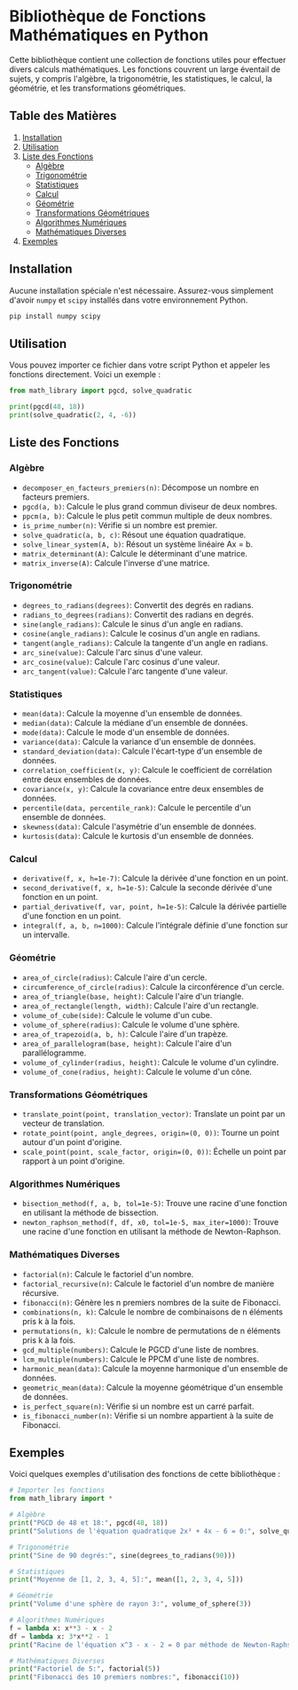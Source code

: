 # Bibliothèque de Fonctions Mathématiques en Python

Cette bibliothèque contient une collection de fonctions utiles pour effectuer divers calculs mathématiques. Les fonctions couvrent un large éventail de sujets, y compris l'algèbre, la trigonométrie, les statistiques, le calcul, la géométrie, et les transformations géométriques.

## Table des Matières
1. [Installation](#installation)
2. [Utilisation](#utilisation)
3. [Liste des Fonctions](#liste-des-fonctions)
    - [Algèbre](#algèbre)
    - [Trigonométrie](#trigonométrie)
    - [Statistiques](#statistiques)
    - [Calcul](#calcul)
    - [Géométrie](#géométrie)
    - [Transformations Géométriques](#transformations-géométriques)
    - [Algorithmes Numériques](#algorithmes-numériques)
    - [Mathématiques Diverses](#mathématiques-diverses)
4. [Exemples](#exemples)

## Installation

Aucune installation spéciale n'est nécessaire. Assurez-vous simplement d'avoir `numpy` et `scipy` installés dans votre environnement Python.

```bash
pip install numpy scipy
```

## Utilisation

Vous pouvez importer ce fichier dans votre script Python et appeler les fonctions directement. Voici un exemple :

```python
from math_library import pgcd, solve_quadratic

print(pgcd(48, 18))
print(solve_quadratic(2, 4, -6))
```

## Liste des Fonctions

### Algèbre
- `decomposer_en_facteurs_premiers(n)`: Décompose un nombre en facteurs premiers.
- `pgcd(a, b)`: Calcule le plus grand commun diviseur de deux nombres.
- `ppcm(a, b)`: Calcule le plus petit commun multiple de deux nombres.
- `is_prime_number(n)`: Vérifie si un nombre est premier.
- `solve_quadratic(a, b, c)`: Résout une équation quadratique.
- `solve_linear_system(A, b)`: Résout un système linéaire Ax = b.
- `matrix_determinant(A)`: Calcule le déterminant d'une matrice.
- `matrix_inverse(A)`: Calcule l'inverse d'une matrice.

### Trigonométrie
- `degrees_to_radians(degrees)`: Convertit des degrés en radians.
- `radians_to_degrees(radians)`: Convertit des radians en degrés.
- `sine(angle_radians)`: Calcule le sinus d'un angle en radians.
- `cosine(angle_radians)`: Calcule le cosinus d'un angle en radians.
- `tangent(angle_radians)`: Calcule la tangente d'un angle en radians.
- `arc_sine(value)`: Calcule l'arc sinus d'une valeur.
- `arc_cosine(value)`: Calcule l'arc cosinus d'une valeur.
- `arc_tangent(value)`: Calcule l'arc tangente d'une valeur.

### Statistiques
- `mean(data)`: Calcule la moyenne d'un ensemble de données.
- `median(data)`: Calcule la médiane d'un ensemble de données.
- `mode(data)`: Calcule le mode d'un ensemble de données.
- `variance(data)`: Calcule la variance d'un ensemble de données.
- `standard_deviation(data)`: Calcule l'écart-type d'un ensemble de données.
- `correlation_coefficient(x, y)`: Calcule le coefficient de corrélation entre deux ensembles de données.
- `covariance(x, y)`: Calcule la covariance entre deux ensembles de données.
- `percentile(data, percentile_rank)`: Calcule le percentile d'un ensemble de données.
- `skewness(data)`: Calcule l'asymétrie d'un ensemble de données.
- `kurtosis(data)`: Calcule le kurtosis d'un ensemble de données.

### Calcul
- `derivative(f, x, h=1e-7)`: Calcule la dérivée d'une fonction en un point.
- `second_derivative(f, x, h=1e-5)`: Calcule la seconde dérivée d'une fonction en un point.
- `partial_derivative(f, var, point, h=1e-5)`: Calcule la dérivée partielle d'une fonction en un point.
- `integral(f, a, b, n=1000)`: Calcule l'intégrale définie d'une fonction sur un intervalle.

### Géométrie
- `area_of_circle(radius)`: Calcule l'aire d'un cercle.
- `circumference_of_circle(radius)`: Calcule la circonférence d'un cercle.
- `area_of_triangle(base, height)`: Calcule l'aire d'un triangle.
- `area_of_rectangle(length, width)`: Calcule l'aire d'un rectangle.
- `volume_of_cube(side)`: Calcule le volume d'un cube.
- `volume_of_sphere(radius)`: Calcule le volume d'une sphère.
- `area_of_trapezoid(a, b, h)`: Calcule l'aire d'un trapèze.
- `area_of_parallelogram(base, height)`: Calcule l'aire d'un parallélogramme.
- `volume_of_cylinder(radius, height)`: Calcule le volume d'un cylindre.
- `volume_of_cone(radius, height)`: Calcule le volume d'un cône.

### Transformations Géométriques
- `translate_point(point, translation_vector)`: Translate un point par un vecteur de translation.
- `rotate_point(point, angle_degrees, origin=(0, 0))`: Tourne un point autour d'un point d'origine.
- `scale_point(point, scale_factor, origin=(0, 0))`: Échelle un point par rapport à un point d'origine.

### Algorithmes Numériques
- `bisection_method(f, a, b, tol=1e-5)`: Trouve une racine d'une fonction en utilisant la méthode de bissection.
- `newton_raphson_method(f, df, x0, tol=1e-5, max_iter=1000)`: Trouve une racine d'une fonction en utilisant la méthode de Newton-Raphson.

### Mathématiques Diverses
- `factorial(n)`: Calcule le factoriel d'un nombre.
- `factorial_recursive(n)`: Calcule le factoriel d'un nombre de manière récursive.
- `fibonacci(n)`: Génère les n premiers nombres de la suite de Fibonacci.
- `combinations(n, k)`: Calcule le nombre de combinaisons de n éléments pris k à la fois.
- `permutations(n, k)`: Calcule le nombre de permutations de n éléments pris k à la fois.
- `gcd_multiple(numbers)`: Calcule le PGCD d'une liste de nombres.
- `lcm_multiple(numbers)`: Calcule le PPCM d'une liste de nombres.
- `harmonic_mean(data)`: Calcule la moyenne harmonique d'un ensemble de données.
- `geometric_mean(data)`: Calcule la moyenne géométrique d'un ensemble de données.
- `is_perfect_square(n)`: Vérifie si un nombre est un carré parfait.
- `is_fibonacci_number(n)`: Vérifie si un nombre appartient à la suite de Fibonacci.

## Exemples

Voici quelques exemples d'utilisation des fonctions de cette bibliothèque :

```python
# Importer les fonctions
from math_library import *

# Algèbre
print("PGCD de 48 et 18:", pgcd(48, 18))
print("Solutions de l'équation quadratique 2x² + 4x - 6 = 0:", solve_quadratic(2, 4, -6))

# Trigonométrie
print("Sine de 90 degrés:", sine(degrees_to_radians(90)))

# Statistiques
print("Moyenne de [1, 2, 3, 4, 5]:", mean([1, 2, 3, 4, 5]))

# Géométrie
print("Volume d'une sphère de rayon 3:", volume_of_sphere(3))

# Algorithmes Numériques
f = lambda x: x**3 - x - 2
df = lambda x: 3*x**2 - 1
print("Racine de l'équation x^3 - x - 2 = 0 par méthode de Newton-Raphson:", newton_raphson_method(f, df, 1))

# Mathématiques Diverses
print("Factoriel de 5:", factorial(5))
print("Fibonacci des 10 premiers nombres:", fibonacci(10))
```

